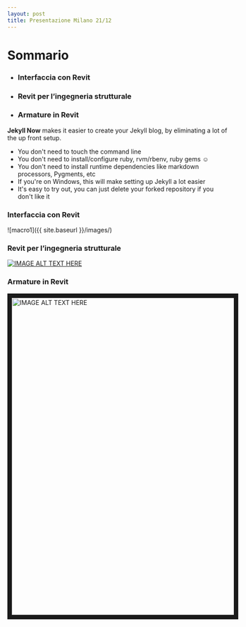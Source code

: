 ```yaml
---
layout: post
title: Presentazione Milano 21/12
---
```


# Sommario

- ### Interfaccia con Revit
- ### Revit per l’ingegneria strutturale
- ### Armature in Revit


**Jekyll Now** makes it easier to create your Jekyll blog, by eliminating a lot of the up front setup.

- You don't need to touch the command line
- You don't need to install/configure ruby, rvm/rbenv, ruby gems :relaxed:
- You don't need to install runtime dependencies like markdown processors, Pygments, etc
- If you're on Windows, this will make setting up Jekyll a lot easier
- It's easy to try out, you can just delete your forked repository if you don't like it


### Interfaccia con Revit
![macro1]({{ site.baseurl }}/images/)

### Revit per l’ingegneria strutturale
[![IMAGE ALT TEXT HERE](http://img.youtube.com/vi/5oWWmZVL6R0/0.jpg)](http://www.youtube.com/watch?v=5oWWmZVL6R0)

### Armature in Revit
<a href="https://www.youtube.com/watch?v=5oWWmZVL6R0" target="_self"><img src="http://img.youtube.com/vi/5oWWmZVL6R0/0.jpg" 
alt="IMAGE ALT TEXT HERE" width="1152" height="720" border="10" /></a>
